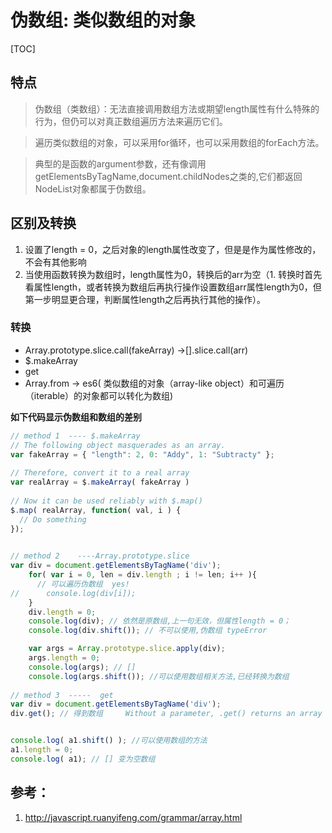 ﻿# 伪数组: 类似数组的对象

[TOC]



## 特点
> 伪数组（类数组）：无法直接调用数组方法或期望length属性有什么特殊的行为，但仍可以对真正数组遍历方法来遍历它们。

> 遍历类似数组的对象，可以采用for循环，也可以采用数组的forEach方法。

> 典型的是函数的argument参数，还有像调用getElementsByTagName,document.childNodes之类的,它们都返回NodeList对象都属于伪数组。



## 区别及转换
1. 设置了length = 0，之后对象的length属性改变了，但是是作为属性修改的，不会有其他影响
2. 当使用函数转换为数组时，length属性为0，转换后的arr为空（1. 转换时首先看属性length，或者转换为数组后再执行操作设置数组arr属性length为0，但第一步明显更合理，判断属性length之后再执行其他的操作）。


### 转换
- Array.prototype.slice.call(fakeArray) ->[].slice.call(arr)
- $.makeArray
- get
- Array.from  -> es6(
类似数组的对象（array-like object）和可遍历（iterable）的对象都可以转化为数组)


**如下代码显示伪数组和数组的差别**

``` js
// method 1  ---- $.makeArray
// The following object masquerades as an array.
var fakeArray = { "length": 2, 0: "Addy", 1: "Subtracty" };
 
// Therefore, convert it to a real array
var realArray = $.makeArray( fakeArray )
 
// Now it can be used reliably with $.map()
$.map( realArray, function( val, i ) {
  // Do something
});
 

// method 2    ----Array.prototype.slice
var div = document.getElementsByTagName('div');
    for( var i = 0, len = div.length ; i != len; i++ ){
      // 可以遍历伪数组  yes!
//      console.log(div[i]);
    }
    div.length = 0;
    console.log(div); // 依然是原数组,上一句无效，但属性length = 0；
    console.log(div.shift()); // 不可以使用,伪数组 typeError

    var args = Array.prototype.slice.apply(div);
    args.length = 0;
    console.log(args); // []
    console.log(args.shift()); //可以使用数组相关方法,已经转换为数组
    
// method 3  -----  get
var div = document.getElementsByTagName('div');
div.get(); // 得到数组     Without a parameter, .get() returns an array of all of the elements:


console.log( a1.shift() ); //可以使用数组的方法
a1.length = 0;
console.log( a1); // [] 变为空数组

```



## 参考：
1. http://javascript.ruanyifeng.com/grammar/array.html